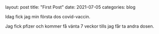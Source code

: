 layout: post
title: "First Post"
date: 2021-07-05
categories: blog

Idag fick jag min första dos covid-vaccin.

Jag fick pfizer och kommer få vänta 7 veckor tills jag får ta andra dosen. 
